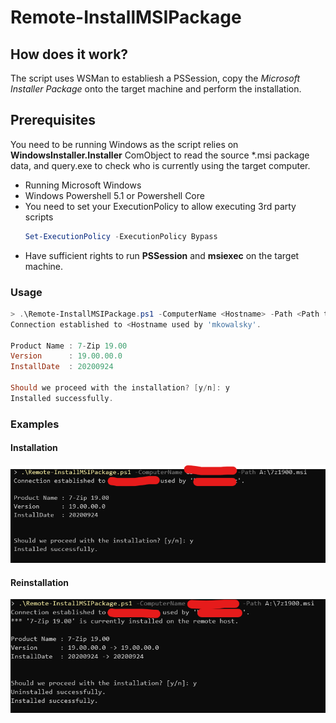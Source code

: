 # Remote-InstallMSIPackage
## How does it work?
The script uses WSMan to establiesh a PSSession, copy the *Microsoft Installer Package* onto the target machine and perform the installation.

## Prerequisites
You need to be running Windows as the script relies on **WindowsInstaller.Installer** ComObject to read the source *.msi package data, and query.exe to check who is currently using the target computer.
* Running Microsoft Windows
* Windows Powershell 5.1 or Powershell Core
* You need to set your ExecutionPolicy to allow executing 3rd party scripts
  ```powershell
  Set-ExecutionPolicy -ExecutionPolicy Bypass
  ```
* Have sufficient rights to run **PSSession** and **msiexec** on the target machine.

### Usage
```powershell
> .\Remote-InstallMSIPackage.ps1 -ComputerName <Hostname> -Path <Path to *.msi>
Connection established to <Hostname used by 'mkowalsky'.

Product Name : 7-Zip 19.00
Version      : 19.00.00.0
InstallDate  : 20200924

Should we proceed with the installation? [y/n]: y
Installed successfully.

```

### Examples
#### Installation
![alt text](https://github.com/ovdeathiam/Remote-InstallMSIPackage/raw/master/img/example-install.png "Installation example")
#### Reinstallation
![alt text](https://github.com/ovdeathiam/Remote-InstallMSIPackage/raw/master/img/example-reinstall.png "Reinstallation example")
